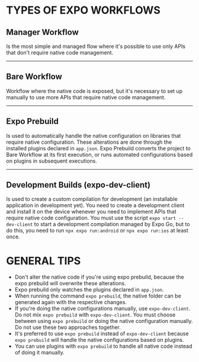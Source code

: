 # TYPES OF EXPO WORKFLOWS

## Manager Workflow
Is the most simple and managed flow where it's possible to use only APIs that don't require native code management.

---

## Bare Workflow
Workflow where the native code is exposed, but it's necessary to set up manually to use more APIs that require native code management.

---

## Expo Prebuild
Is used to automatically handle the native configuration on libraries that require native configuration. These alterations are done through the installed plugins declared in `app.json`. Expo Prebuild converts the project to Bare Workflow at its first execution, or runs automated configurations based on plugins in subsequent executions.

---

## Development Builds (expo-dev-client)
Is used to create a custom compilation for development (an installable application in development yet). You need to create a development client and install it on the device whenever you need to implement APIs that require native code configuration. You must use the script `expo start --dev-client` to start a development compilation managed by Expo Go, but to do this, you need to run `npx expo run:android` or `npx expo run:ios` at least once.

# GENERAL TIPS

- Don't alter the native code if you're using expo prebuild, because the expo prebuild will overwrite these alterations.
- Expo prebuild only watches the plugins declared in `app.json`.
- When running the command `expo prebuild`, the native folder can be generated again with the respective changes.
- If you're doing the native configurations manually, use `expo-dev-client`. Do not mix `expo prebuild` with `expo-dev-client`. You must choose between using `expo prebuild` or doing the native configuration manually. Do not use these two approaches together.
- It's preferred to use `expo prebuild` instead of `expo-dev-client` because `expo prebuild` will handle the native configurations based on plugins.
- You can use plugins with `expo prebuild` to handle all native code instead of doing it manually.
